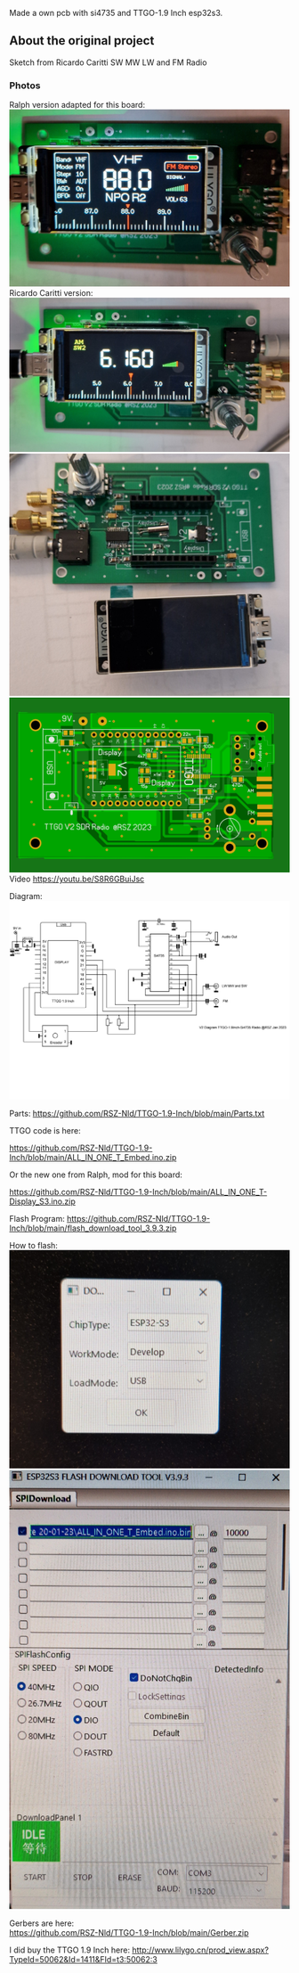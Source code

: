 Made a own pcb with si4735 and TTGO-1.9 Inch esp32s3.
## About the original project
Sketch from Ricardo Caritti
SW MW LW and FM Radio 
### Photos
Ralph version adapted for this board:
![Photo 10]( https://github.com/RSZ-Nld/TTGO-1.9-Inch/blob/main/Ralph-Version.jpg)
Ricardo Caritti version:
![Photo 0]( https://github.com/RSZ-Nld/TTGO-1.9-Inch/blob/main/Pcb-1.jpg)
![Photo 1]( https://github.com/RSZ-Nld/TTGO-1.9-Inch/blob/main/Pcb-2.jpg)
![Photo 2]( https://github.com/RSZ-Nld/TTGO-1.9-Inch/blob/main/Pcb.JPG)
Video https://youtu.be/S8R6GBuiJsc

Diagram: 
![Photo 10]( https://github.com/RSZ-Nld/TTGO-1.9-Inch/blob/main/TTGO-1.9.jpg)

Parts:
https://github.com/RSZ-Nld/TTGO-1.9-Inch/blob/main/Parts.txt

TTGO code is here: 

https://github.com/RSZ-Nld/TTGO-1.9-Inch/blob/main/ALL_IN_ONE_T_Embed.ino.zip

Or the new one from Ralph, mod for this board:

https://github.com/RSZ-Nld/TTGO-1.9-Inch/blob/main/ALL_IN_ONE_T-Display_S3.ino.zip


Flash Program:
https://github.com/RSZ-Nld/TTGO-1.9-Inch/blob/main/flash_download_tool_3.9.3.zip

How to flash:
![Photo 11]( https://github.com/RSZ-Nld/TTGO-1.9-Inch/blob/main/Flash-Prog.jpg)
![Photo 12]( https://github.com/RSZ-Nld/TTGO-1.9-Inch/blob/main/Flash-File.jpg)






Gerbers are here:  
https://github.com/RSZ-Nld/TTGO-1.9-Inch/blob/main/Gerber.zip

I did buy the TTGO 1.9 Inch here:
http://www.lilygo.cn/prod_view.aspx?TypeId=50062&Id=1411&FId=t3:50062:3
